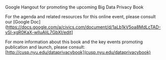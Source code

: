 Google Hangout for promoting the upcoming Big Data Privacy Book

For the agenda and related resources for this online event, please consult our [Google Doc](https://docs.google.com/a/civics.com/document/d/1aLb1kV5oa8MdLcTAD-vSl-xgR0KaX-wlluAliL7GbXI/edit]

For more information about this book and the key events promoting publication and launch, please consult: [http://cusp.nyu.edu/dataprivacybook](cusp.nyu.edu/dataprivacybook)

